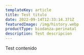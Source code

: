 ```yaml
---
templateKey: article
title: Test titulo
date: 2022-09-14T12:33:14.371Z
featuredImage: /img/history.webp
productType: biodanza-perinatal
description: Test descripcion
---
```

Test contenido
